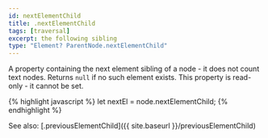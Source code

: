 ```yaml
---
id: nextElementChild
title: .nextElementChild
tags: [traversal]
excerpt: the following sibling
type: "Element? ParentNode.nextElementChild"
---
```


A property containing the next element sibling of a node - it does not count text nodes. Returns `null` if no such element exists. This property is read-only - it cannot be set.

{% highlight javascript %}
let nextEl = node.nextElementChild;
{% endhighlight %}

See also: [.previousElementChild]({{ site.baseurl }}/previousElementChild)
